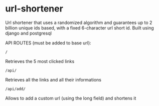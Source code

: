 # url-shortener
Url shortener that uses a randomized algorithm and guarantees up to 2 billion unique ids based, with a fixed 6-character url short id.
Built using django and postgresql

API ROUTES (must be added to base url):
```
/
```
Retrieves the 5 most clicked links
```
/api/
```
Retrieves all the links and all their informations
```
/api/add/
```
Allows to add a custom url (using the long field) and shortens it
